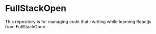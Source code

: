 # FullStackOpen
This repository is for managing code that i writing while learning Reactjs from FullStackOpen
